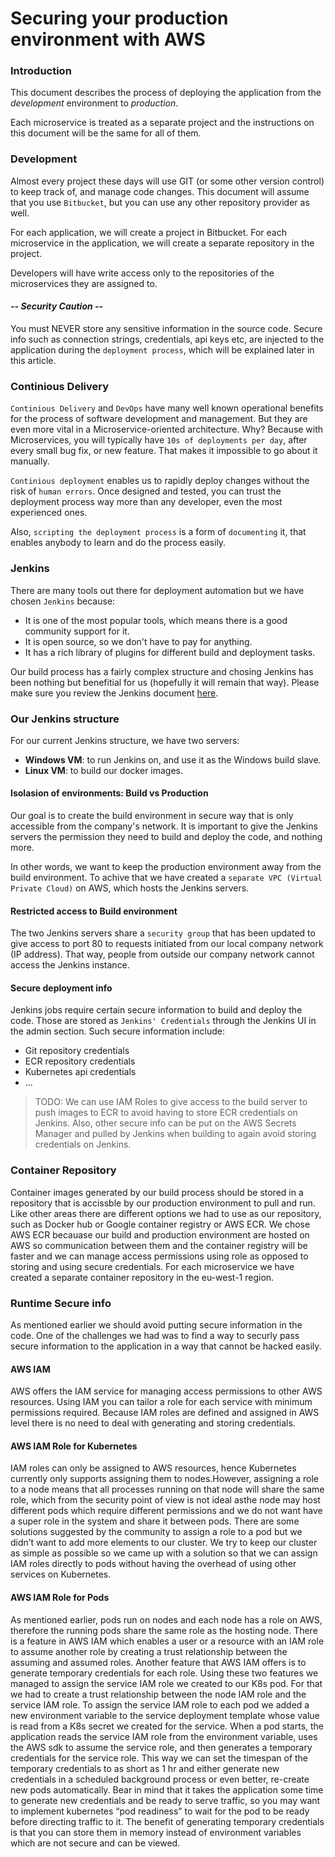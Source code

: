# Securing your production environment with AWS

### Introduction
This document describes the process of deploying the application from the *development* environment to *production*.

Each microservice is treated as a separate project and the instructions on this document will be the same for all of them.

### Development
Almost every project these days will use GIT (or some other version control) to keep track of, and manage code changes. This document will assume that you use `Bitbucket`, but you can use any other repository provider as well.

For each application, we will create a project in Bitbucket. For each microservice in the application, we will create a separate repository in the project.

Developers will have write access only to the repositories of the microservices they are assigned to. 

#### _-- Security Caution --_
You must NEVER store any sensitive information in the source code. Secure info such as connection strings, credentials, api keys etc, are injected to the application during the `deployment process`, which will be explained later in this article. 

### Continious Delivery
`Continious Delivery` and `DevOps` have many well known operational benefits for the process of software development and management. But they are even more vital in a Microservice-oriented architecture. Why? Because with Microservices, you will typically have `10s of deployments per day`, after every small bug fix, or new feature. That makes it impossible to go about it manually.

`Continious deployment` enables us to rapidly deploy changes without the risk of `human errors`. Once designed and tested, you can trust the deployment process way more than any developer, even the most experienced ones.

Also, `scripting the deployment process` is a form of `documenting` it, that enables anybody to learn and do the process easily.

### Jenkins
There are many tools out there for deployment automation but we have chosen `Jenkins` because:

- It is one of the most popular tools, which means there is a good community support for it.
- It is open source, so we don't have to pay for anything.
- It has a rich library of plugins for different build and deployment tasks.

Our build process has a fairly complex structure and chosing Jenkins has been nothing but benefitial for us (hopefully it will remain that way). Please make sure you review the Jenkins document [here](https://github.com/Geeksltd/Olive/blob/master/docs/Microservices/DevOps/Jenkins.md).

### Our Jenkins structure
For our current Jenkins structure, we have two servers:

- **Windows VM**: to run Jenkins on, and use it as the Windows build slave.
- **Linux VM**: to build our docker images.

#### Isolasion of environments: Build vs Production
Our goal is to create the build environment in secure way that is only accessible from the company's network. It is important to give the Jenkins servers the permission they need to build and deploy the code, and nothing more.

In other words, we want to keep the production environment away from the build environment. To achive that we have created a `separate VPC (Virtual Private Cloud)` on AWS, which hosts the Jenkins servers.

#### Restricted access to Build environment
The two Jenkins servers share a `security group` that has been updated to give access to port 80 to requests initiated from our local company network (IP address). That way, people from outside our company network cannot access the Jenkins instance.

#### Secure deployment info
Jenkins jobs require certain secure information to build and deploy the code. Those are stored as `Jenkins' Credentials` through the Jenkins UI in the admin section. Such secure information include:

- Git repository credentials
- ECR repository credentials
- Kubernetes api credentials
- ...

> TODO: We can use IAM Roles to give access to the build server to push images to ECR to avoid having to store ECR credentials on Jenkins. Also, other secure info can be put on the AWS Secrets Manager and pulled by Jenkins when building to again avoid storing credentials on Jenkins.

### Container Repository
Container images generated by our build process should be stored in a repository that is accissble by our production environment to pull and run. Like other areas there are different options we had to use as our repository, such as Docker hub or Google container registry or AWS ECR. We chose AWS ECR becauase our build and production environment are hosted on AWS so communication between them and the container registry will be faster and we can manage access permissions using role as opposed to storing and using secure credentials. 
For each microservice we have created a separate container repository in the eu-west-1 region. 

### Runtime Secure info
As mentioned earlier we should avoid putting secure information in the code. One of the challenges we had was to find a way to securly pass secure information to the application in a way that cannot be hacked easily. 

#### AWS IAM
AWS offers the IAM service for managing access permissions to other AWS resources. Using IAM you can tailor a role for each service with minimum permissions required. Because IAM roles are defined and assigned in AWS level there is no need to deal with generating and storing credentials.

#### AWS IAM Role for Kubernetes
IAM roles can only be assigned to AWS resources, hence Kubernetes currently only supports assigning them to nodes.However, assigning a role to a node means that all processes running on that node will share the same role, which from the security point of view is not ideal asthe node may host different pods which require different permissions and we do not want have a super role in the system and share it between pods.  There are some solutions suggested by the community to assign a role to a pod but we didn’t want to add more elements to our cluster. We try to keep our cluster as simple as possible so we came up with a solution so that we can assign IAM roles directly to pods without having the overhead of using other services on Kubernetes. 

#### AWS IAM Role for Pods
As mentioned earlier, pods run on nodes and each node has a role on AWS, therefore the running pods share the same role as the hosting node. There is a feature in AWS IAM which enables a user or a resource with an IAM role to assume another role by creating a trust relationship between the assuming and assumed roles. Another feature that AWS IAM offers is to generate temporary credentials for each role. Using these two features we managed to assign the service IAM role we created to our K8s pod. For that we had to create a trust relationship between the node IAM role and the service IAM role. To assign the service IAM role to each pod we added a new environment variable to the service deployment template whose value is read from a K8s secret we created for the service. When a pod starts, the application reads the service IAM role from the environment variable, uses the AWS sdk to assume the service role, and then generates a temporary credentials for the service role. This way we can set the timespan of the temporary credentials to as short as 1 hr and either generate new credentials in a scheduled background process or even better, re-create new pods automatically. Bear in mind that it takes the application some time to generate new credentials and be ready to serve traffic, so you may want to implement kubernetes “pod readiness” to wait for the pod to be ready before directing traffic to it.
The benefit of generating temporary credentials is that you can store them in memory instead of environment variables which are not secure and can be viewed.

